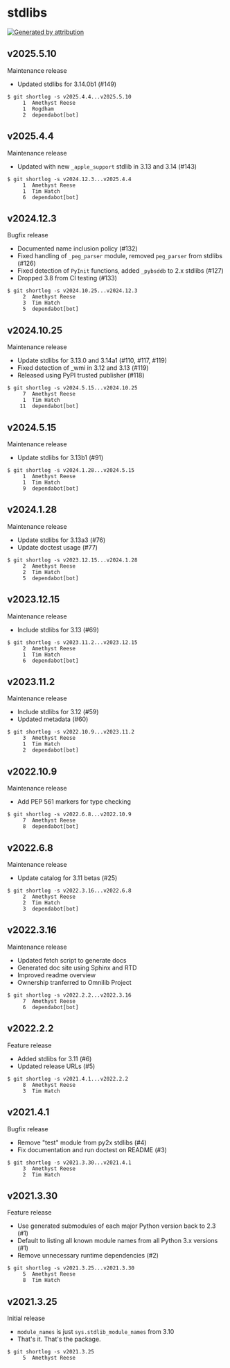 stdlibs
=======

[![Generated by attribution][attribution-badge]][attribution-url]


v2025.5.10
----------

Maintenance release

- Updated stdlibs for 3.14.0b1 (#149)

```text
$ git shortlog -s v2025.4.4...v2025.5.10
     1	Amethyst Reese
     1	Rogdham
     2	dependabot[bot]
```


v2025.4.4
---------

Maintenance release

- Updated with new `_apple_support` stdlib in 3.13 and 3.14 (#143)

```text
$ git shortlog -s v2024.12.3...v2025.4.4
     1	Amethyst Reese
     1	Tim Hatch
     6	dependabot[bot]
```


v2024.12.3
----------

Bugfix release

- Documented name inclusion policy (#132)
- Fixed handling of `_peg_parser` module, removed `peg_parser` from stdlibs (#126)
- Fixed detection of `PyInit` functions, added `_pybsddb` to 2.x stdlibs (#127)
- Dropped 3.8 from CI testing (#133)

```text
$ git shortlog -s v2024.10.25...v2024.12.3
     2	Amethyst Reese
     3	Tim Hatch
     5	dependabot[bot]
```


v2024.10.25
-----------

Maintenance release

- Update stdlibs for 3.13.0 and 3.14a1 (#110, #117, #119)
- Fixed detection of _wmi in 3.12 and 3.13 (#119)
- Released using PyPI trusted publisher (#118)

```text
$ git shortlog -s v2024.5.15...v2024.10.25
     7	Amethyst Reese
     1	Tim Hatch
    11	dependabot[bot]
```


v2024.5.15
----------

Maintenance release

- Update stdlibs for 3.13b1 (#91)

```text
$ git shortlog -s v2024.1.28...v2024.5.15
     1	Amethyst Reese
     1	Tim Hatch
     9	dependabot[bot]
```


v2024.1.28
----------

Maintenance release

- Update stdlibs for 3.13a3 (#76)
- Update doctest usage (#77)

```text
$ git shortlog -s v2023.12.15...v2024.1.28
     2	Amethyst Reese
     2	Tim Hatch
     5	dependabot[bot]
```


v2023.12.15
-----------

Maintenance release

- Include stdlibs for 3.13 (#69)

```text
$ git shortlog -s v2023.11.2...v2023.12.15
     2	Amethyst Reese
     1	Tim Hatch
     6	dependabot[bot]
```


v2023.11.2
----------

Maintenance release

- Include stdlibs for 3.12 (#59)
- Updated metadata (#60)

```text
$ git shortlog -s v2022.10.9...v2023.11.2
     3	Amethyst Reese
     1	Tim Hatch
     2	dependabot[bot]
```


v2022.10.9
----------

Maintenance release

- Add PEP 561 markers for type checking

```text
$ git shortlog -s v2022.6.8...v2022.10.9
     7	Amethyst Reese
     8	dependabot[bot]
```


v2022.6.8
---------

Maintenance release

- Update catalog for 3.11 betas (#25)

```text
$ git shortlog -s v2022.3.16...v2022.6.8
     2	Amethyst Reese
     2	Tim Hatch
     3	dependabot[bot]
```


v2022.3.16
----------

Maintenance release

* Updated fetch script to generate docs
* Generated doc site using Sphinx and RTD
* Improved readme overview
* Ownership tranferred to Omnilib Project

```text
$ git shortlog -s v2022.2.2...v2022.3.16
     7	Amethyst Reese
     6	dependabot[bot]
```


v2022.2.2
---------

Feature release

- Added stdlibs for 3.11 (#6)
- Updated release URLs (#5)

```text
$ git shortlog -s v2021.4.1...v2022.2.2
     8	Amethyst Reese
     3	Tim Hatch
```


v2021.4.1
---------

Bugfix release

* Remove "test" module from py2x stdlibs (#4)
* Fix documentation and run doctest on README (#3)

```text
$ git shortlog -s v2021.3.30...v2021.4.1
     3	Amethyst Reese
     2	Tim Hatch
```


v2021.3.30
----------

Feature release

* Use generated submodules of each major Python version back to 2.3 (#1)
* Default to listing all known module names from all Python 3.x versions (#1)
* Remove unnecessary runtime dependencies (#2)

```text
$ git shortlog -s v2021.3.25...v2021.3.30
     5	Amethyst Reese
     8	Tim Hatch
```


v2021.3.25
----------

Initial release

* `module_names` is just `sys.stdlib_module_names` from 3.10
* That's it. That's the package.

```text
$ git shortlog -s v2021.3.25
     5	Amethyst Reese
```

[attribution-badge]:
    https://img.shields.io/badge/generated%20by-attribution-informational
[attribution-url]: https://attribution.omnilib.dev
